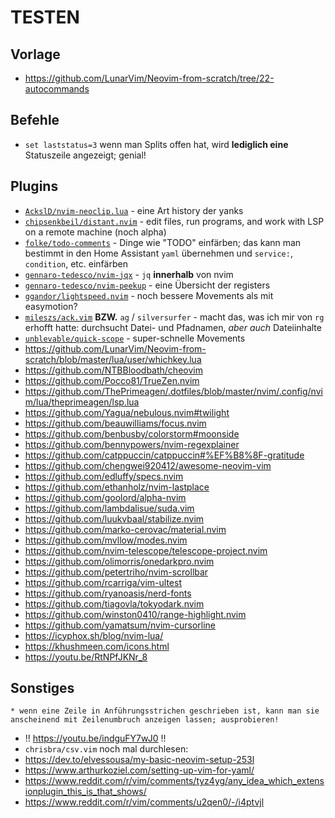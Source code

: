 
# TESTEN

## Vorlage

* https://github.com/LunarVim/Neovim-from-scratch/tree/22-autocommands

## Befehle

* `set laststatus=3` wenn man Splits offen hat, wird **lediglich eine** Statuszeile angezeigt; genial!

## Plugins

* [`AckslD/nvim-neoclip.lua`](https://github.com/AckslD/nvim-neoclip.lua) - eine Art history der yanks
* [`chipsenkbeil/distant.nvim`](https://github.com/chipsenkbeil/distant.nvim) - edit files, run programs, and work with LSP on a remote machine (noch alpha)
* [`folke/todo-comments`](https://github.com/folke/todo-comments.nvim) - Dinge wie "TODO" einfärben; das kann man bestimmt in den Home Assistant `yaml` übernehmen und `service:`, `condition`, etc. einfärben
* [`gennaro-tedesco/nvim-jqx`](https://github.com/gennaro-tedesco/nvim-jqx) - `jq` **innerhalb** von nvim
* [`gennaro-tedesco/nvim-peekup`](https://github.com/gennaro-tedesco/nvim-peekup) - eine Übersicht der registers
* [`ggandor/lightspeed.nvim`](https://github.com/ggandor/lightspeed.nvim) - noch bessere Movements als mit easymotion?
* [`mileszs/ack.vim`](https://github.com/mileszs/ack.vim) **BZW.** `ag` / `silversurfer` - macht das, was ich mir von `rg` erhofft hatte: durchsucht Datei- und Pfadnamen, *aber auch* Dateiinhalte
* [`unblevable/quick-scope`](https://github.com/unblevable/quick-scope) - super-schnelle Movements
* https://github.com/LunarVim/Neovim-from-scratch/blob/master/lua/user/whichkey.lua
* https://github.com/NTBBloodbath/cheovim
* https://github.com/Pocco81/TrueZen.nvim
* https://github.com/ThePrimeagen/.dotfiles/blob/master/nvim/.config/nvim/lua/theprimeagen/lsp.lua
* https://github.com/Yagua/nebulous.nvim#twilight
* https://github.com/beauwilliams/focus.nvim
* https://github.com/benbusby/colorstorm#moonside
* https://github.com/bennypowers/nvim-regexplainer
* https://github.com/catppuccin/catppuccin#%EF%B8%8F-gratitude
* https://github.com/chengwei920412/awesome-neovim-vim
* https://github.com/edluffy/specs.nvim
* https://github.com/ethanholz/nvim-lastplace
* https://github.com/goolord/alpha-nvim
* https://github.com/lambdalisue/suda.vim
* https://github.com/luukvbaal/stabilize.nvim
* https://github.com/marko-cerovac/material.nvim
* https://github.com/mvllow/modes.nvim
* https://github.com/nvim-telescope/telescope-project.nvim
* https://github.com/olimorris/onedarkpro.nvim
* https://github.com/petertriho/nvim-scrollbar
* https://github.com/rcarriga/vim-ultest
* https://github.com/ryanoasis/nerd-fonts
* https://github.com/tiagovla/tokyodark.nvim
* https://github.com/winston0410/range-highlight.nvim
* https://github.com/yamatsum/nvim-cursorline
* https://icyphox.sh/blog/nvim-lua/
* https://khushmeen.com/icons.html
* https://youtu.be/RtNPfJKNr_8


## Sonstiges

    * wenn eine Zeile in Anführungsstrichen geschrieben ist, kann man sie anscheinend mit Zeilenumbruch anzeigen lassen; ausprobieren!
* !! https://youtu.be/indguFY7wJ0 !!
* `chrisbra/csv.vim` noch mal durchlesen:
* https://dev.to/elvessousa/my-basic-neovim-setup-253l
* https://www.arthurkoziel.com/setting-up-vim-for-yaml/
* https://www.reddit.com/r/vim/comments/tyz4yg/any_idea_which_extensionplugin_this_is_that_shows/
* https://www.reddit.com/r/vim/comments/u2qen0/-/i4ptvjl
